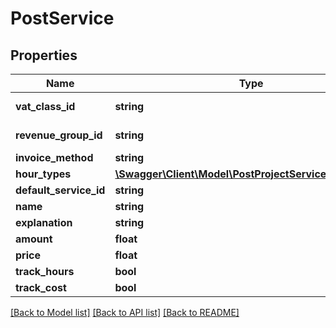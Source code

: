 # PostService

## Properties
Name | Type | Description | Notes
------------ | ------------- | ------------- | -------------
**vat_class_id** | **string** | See /invoices/vatclass | [optional] 
**revenue_group_id** | **string** | See /sales/revenuegroup | [optional] 
**invoice_method** | **string** |  | [optional] 
**hour_types** | [**\Swagger\Client\Model\PostProjectServiceHoursType[]**](PostProjectServiceHoursType.md) |  | [optional] 
**default_service_id** | **string** |  | [optional] 
**name** | **string** |  | [optional] 
**explanation** | **string** |  | [optional] 
**amount** | **float** |  | [optional] 
**price** | **float** |  | [optional] 
**track_hours** | **bool** |  | [optional] 
**track_cost** | **bool** |  | [optional] 

[[Back to Model list]](../README.md#documentation-for-models) [[Back to API list]](../README.md#documentation-for-api-endpoints) [[Back to README]](../README.md)


